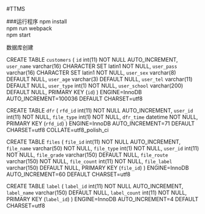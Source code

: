 #TTMS

###运行程序
npm install<br/>
npm run webpack<br/>
npm start

数据库创建

CREATE TABLE `customers` (
  `id` int(11) NOT NULL AUTO_INCREMENT,
  `user_name` varchar(16) CHARACTER SET latin1 NOT NULL,
  `user_pass` varchar(16) CHARACTER SET latin1 NOT NULL,
  `user_sex` varchar(8) DEFAULT NULL,
  `user_age` varchar(3) DEFAULT NULL,
  `user_tel` varchar(11) DEFAULT NULL,
  `user_type` int(1) NOT NULL,
  `user_school` varchar(200) DEFAULT NULL,
  PRIMARY KEY (`id`)
) ENGINE=InnoDB AUTO_INCREMENT=100036 DEFAULT CHARSET=utf8


CREATE TABLE `dfr` (
  `rfd_id` int(11) NOT NULL AUTO_INCREMENT,
  `user_id` int(11) NOT NULL,
  `file_type` int(1) NOT NULL,
  `dfr_time` datetime NOT NULL,
  PRIMARY KEY (`rfd_id`)
) ENGINE=InnoDB AUTO_INCREMENT=71 DEFAULT CHARSET=utf8 COLLATE=utf8_polish_ci


CREATE TABLE `files` (
  `file_id` int(11) NOT NULL AUTO_INCREMENT,
  `file_name` varchar(50) NOT NULL,
  `file_type` int(1) NOT NULL,
  `user_id` int(11) NOT NULL,
  `file_grade` varchar(150) DEFAULT NULL,
  `file_route` varchar(150) NOT NULL,
  `file_count` int(11) NOT NULL,
  `file_label` varchar(150) DEFAULT NULL,
  PRIMARY KEY (`file_id`)
) ENGINE=InnoDB AUTO_INCREMENT=60 DEFAULT CHARSET=utf8

CREATE TABLE `label` (
  `label_id` int(11) NOT NULL AUTO_INCREMENT,
  `label_name` varchar(150) DEFAULT NULL,
  `label_count` int(11) NOT NULL,
  PRIMARY KEY (`label_id`)
) ENGINE=InnoDB AUTO_INCREMENT=4 DEFAULT CHARSET=utf8